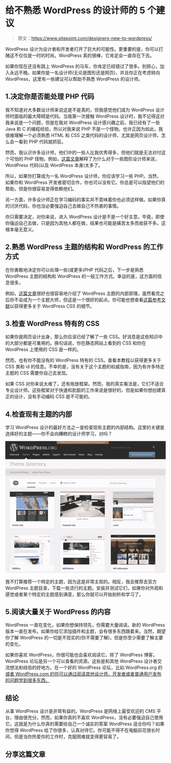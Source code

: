 # 给不熟悉 WordPress 的设计师的 5 个建议

> 原文：<https://www.sitepoint.com/designers-new-to-wordpress/>

WordPress 设计为设计者和开发者打开了巨大的可能性。更重要的是，你可以打赌这不仅仅是一时的时尚。WordPress 真的很棒，它肯定会一直存在下去。

如果你现在还没有跳上 WordPress 的马车，你肯定已经错过了很多。别担心，加入永远不晚。如果你是一名设计师(无论是图形还是网页)，并且你正在考虑转向 WordPress，这里有一些建议可以帮助不熟悉 WordPress 的设计师。

## 1.决定你是否能处理 PHP 代码

我不知道对大多数设计师来说这是不是真的，但我感觉他们成为 WordPress 设计师时面临的最大障碍是代码。当我第一次接触 WordPress 设计时，我不记得这对我来说是一个问题，但是在我对 WordPress 设计感兴趣之前，我已经有了一些 Java 和 C 的编程经验，所以对我来说 PHP 不是一个怪物。也许正因为如此，我很难理解一个必须熟悉 HTML 和 CSS 之类代码的设计师，尤其是网页设计师，怎么会一看到 PHP 代码就抓狂。

然而，我认识许多设计师，他们中的一些人比我优秀得多，但他们就是无法对付这个可怕的 PHP 怪物。例如，[这篇文章](http://blog.web123partners.com.au/blog/why-graphic-designers-should-run-a-mile-from-wordpress.aspx)解释了为什么对于一些图形设计师来说，WordPress 代码(以及 WordPress 本身)太多了。

所以，如果你打算成为一名 WordPress 设计师，你应该学习一些 PHP。当然，如果你和 WordPress 开发者密切合作，你也可以没有它。你总是可以指望他们的帮助，但是你很容易变得依赖他们。

另一方面，许多设计师正在学习编码的事实并不意味着你也必须这样做。如果你真的讨厌代码，你也没必要强迫自己去做自己不热衷的事情。

你只需要决定，对你来说，进入 WordPress 设计是不是一个好主意。毕竟，即使你强迫自己去做，只是因为其他人都在做，结果也可能是痛苦太多而收获不多。这根本毫无意义。

## 2.熟悉 WordPress 主题的结构和 WordPress 的工作方式

在你勇敢地决定你可以处理一些(或更多)PHP 代码之后，下一步是熟悉 WordPress 主题的结构和 WordPress 的一般工作方式。幸运的是，这方面的信息很多。

例如，[这篇文章](http://www.codeinwp.com/blog/wordpress-theme-heirarchy/)很好也很容易地介绍了 WordPress 主题的内部原理。虽然看完之后你不会成为一个主题大师，但这是一个很好的起点。你可能也想查看[这篇参考文献](https://codex.wordpress.org/CSS)以获得更多关于 WordPress CSS 的细节。

## 3.检查 WordPress 特有的 CSS

如果你是网页设计出身，那么你应该已经了解了一些 CSS。好消息是这些知识中的大部分都是可重用的。换句话说，你在静态网站上看到的 CSS 和你在 WordPress 上使用的 CSS 是一样的。

然而，也有你不能没有的 WordPress 特有的 CSS。查看本教程以获得更多关于 CSS 类和 id 的信息。不幸的是，没有关于这个主题的权威指南，因为有许多特定主题的 CSS 需要你自己去发现。

如果 CSS 对你来说太难了，还有拖放框架。然而，我的真实看法是，它们不适合专业设计师。这些框架对于快速和肮脏的工作来说是很好的，但是如果你想创建真正的设计，没有手动编码 CSS 是不可能的。

## 4.检查现有主题的内部

学习 WordPress 设计的最好方法之一是检查现有主题的内部结构。这里的关键是选择好的主题——你不会向糟糕的设计师学习，对吗？

![WordPress Theme Directory](img/187e3d112c80d3a4a3d5c931a2780ed8.png)

我不打算推荐一个特定的主题，因为这是非常主观的。相反，我会推荐去官方 WordPress 主题目录，下载一些流行的主题。安装并测试它们，如果你对外观和感觉或者某个特定的主题感到满意，那么你就可以开始剖析和学习了。

## 5.阅读大量关于 WordPress 的内容

WordPress 一直在变化，如果你想保持领先，你需要大量阅读。新的 WordPress 版本一直在发布。如果你给它添加插件和主题，会有很多东西跟着来。当然，期望你了解 WordPress 的一切是不现实的(你不需要了解)，但是你至少需要了解主要的变化。

如果你喜欢 WordPress，你很可能也会喜欢阅读它。除了 WordPress 博客，WordPress 论坛是另一个可以查看的资源。这些是和其他 WordPress 设计者交流想法和经验的好地方。在一个好的 WordPress 论坛，比如 WordPress.org 的[或者 WordPress.com 的](https://wordpress.org/support/)[你可以通过阅读其他设计师、开发者或者普通用户发布的问题学到很多东西。](https://en.forums.wordpress.com/)

## 结论

从事 WordPress 设计是非常有益的。WordPress 是网络上最受欢迎的 CMS 平台，理由很充分。然而，如果你真的不喜欢 WordPress，没有必要强迫自己使用它。这就是为什么你真的需要给自己一个诚实的答案 WordPress 适合你吗？如果你觉得 WordPress 给了你很多，认真对待它。你可能不得不在电脑前花很长时间，但是当你热爱你的工作时，克服困难就变得更容易了。

## 分享这篇文章